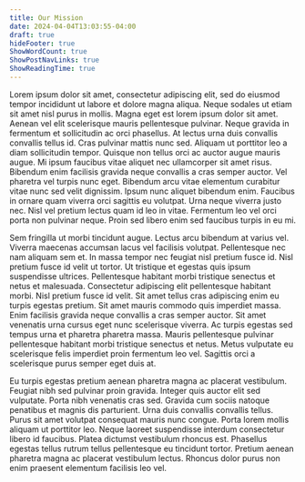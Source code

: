 ```yaml
---
title: Our Mission
date: 2024-04-04T13:03:55-04:00
draft: true
hideFooter: true
ShowWordCount: true
ShowPostNavLinks: true
ShowReadingTime: true
---
```



Lorem ipsum dolor sit amet, consectetur adipiscing elit, sed do eiusmod tempor incididunt ut labore et dolore magna aliqua.
Neque sodales ut etiam sit amet nisl purus in mollis. Magna eget est lorem ipsum dolor sit amet. Aenean vel elit scelerisque mauris pellentesque pulvinar. 
Neque gravida in fermentum et sollicitudin ac orci phasellus. At lectus urna duis convallis convallis tellus id. Cras pulvinar mattis nunc sed.
Aliquam ut porttitor leo a diam sollicitudin tempor. Quisque non tellus orci ac auctor augue mauris augue. Mi ipsum faucibus vitae aliquet nec ullamcorper sit amet risus.
Bibendum enim facilisis gravida neque convallis a cras semper auctor. Vel pharetra vel turpis nunc eget. Bibendum arcu vitae elementum curabitur vitae nunc sed velit dignissim.
Ipsum nunc aliquet bibendum enim. Faucibus in ornare quam viverra orci sagittis eu volutpat. Urna neque viverra justo nec. Nisl vel pretium lectus quam id leo in vitae.
Fermentum leo vel orci porta non pulvinar neque. Proin sed libero enim sed faucibus turpis in eu mi.

Sem fringilla ut morbi tincidunt augue. Lectus arcu bibendum at varius vel. Viverra maecenas accumsan lacus vel facilisis volutpat.
Pellentesque nec nam aliquam sem et. In massa tempor nec feugiat nisl pretium fusce id. Nisl pretium fusce id velit ut tortor. 
Ut tristique et egestas quis ipsum suspendisse ultrices. Pellentesque habitant morbi tristique senectus et netus et malesuada.
Consectetur adipiscing elit pellentesque habitant morbi. Nisl pretium fusce id velit. Sit amet tellus cras adipiscing enim eu turpis egestas pretium.
Sit amet mauris commodo quis imperdiet massa. Enim facilisis gravida neque convallis a cras semper auctor. Sit amet venenatis urna cursus eget nunc scelerisque viverra.
Ac turpis egestas sed tempus urna et pharetra pharetra massa. Mauris pellentesque pulvinar pellentesque habitant morbi tristique senectus et netus.
Metus vulputate eu scelerisque felis imperdiet proin fermentum leo vel. Sagittis orci a scelerisque purus semper eget duis at.

Eu turpis egestas pretium aenean pharetra magna ac placerat vestibulum. Feugiat nibh sed pulvinar proin gravida. Integer quis auctor elit sed vulputate.
Porta nibh venenatis cras sed. Gravida cum sociis natoque penatibus et magnis dis parturient. Urna duis convallis convallis tellus.
Purus sit amet volutpat consequat mauris nunc congue. Porta lorem mollis aliquam ut porttitor leo.
Neque laoreet suspendisse interdum consectetur libero id faucibus. Platea dictumst vestibulum rhoncus est. 
Phasellus egestas tellus rutrum tellus pellentesque eu tincidunt tortor. Pretium aenean pharetra magna ac placerat vestibulum lectus. 
Rhoncus dolor purus non enim praesent elementum facilisis leo vel.